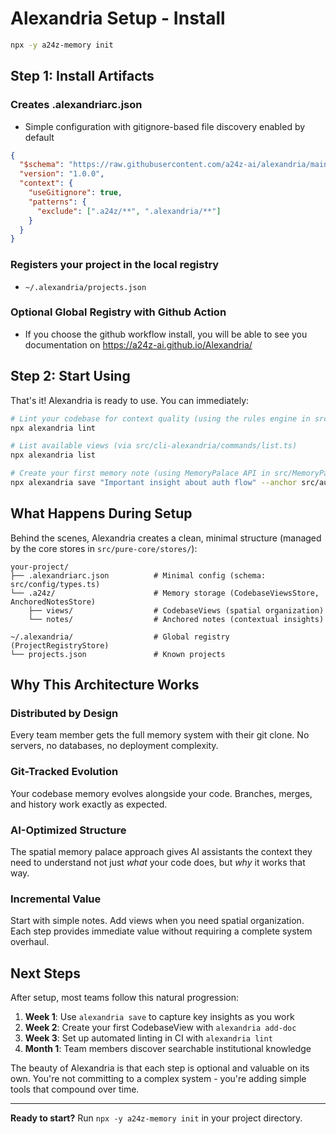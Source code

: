 # Alexandria Setup - Install 

```bash
npx -y a24z-memory init
```

## Step 1: Install Artifacts 

### Creates .alexandriarc.json

- Simple configuration with gitignore-based file discovery enabled by default

```json
{
  "$schema": "https://raw.githubusercontent.com/a24z-ai/alexandria/main/schema/alexandriarc.json",
  "version": "1.0.0",
  "context": {
    "useGitignore": true,
    "patterns": {
      "exclude": [".a24z/**", ".alexandria/**"]
    }
  }
}
```

### Registers your project in the local registry
- `~/.alexandria/projects.json`

### Optional Global Registry with Github Action
- If you choose the github workflow install, you will be able to see you documentation on https://a24z-ai.github.io/Alexandria/ 

## Step 2: Start Using

That's it! Alexandria is ready to use. You can immediately:

```bash
# Lint your codebase for context quality (using the rules engine in src/rules/)
npx alexandria lint

# List available views (via src/cli-alexandria/commands/list.ts)
npx alexandria list

# Create your first memory note (using MemoryPalace API in src/MemoryPalace.ts)
npx alexandria save "Important insight about auth flow" --anchor src/auth.ts
```

## What Happens During Setup

Behind the scenes, Alexandria creates a clean, minimal structure (managed by the core stores in `src/pure-core/stores/`):

```
your-project/
├── .alexandriarc.json          # Minimal config (schema: src/config/types.ts)
└── .a24z/                      # Memory storage (CodebaseViewsStore, AnchoredNotesStore)
    ├── views/                  # CodebaseViews (spatial organization)
    └── notes/                  # Anchored notes (contextual insights)

~/.alexandria/                  # Global registry (ProjectRegistryStore)
└── projects.json               # Known projects
```

## Why This Architecture Works

### Distributed by Design
Every team member gets the full memory system with their git clone. No servers, no databases, no deployment complexity.

### Git-Tracked Evolution
Your codebase memory evolves alongside your code. Branches, merges, and history work exactly as expected.

### AI-Optimized Structure
The spatial memory palace approach gives AI assistants the context they need to understand not just *what* your code does, but *why* it works that way.

### Incremental Value
Start with simple notes. Add views when you need spatial organization. Each step provides immediate value without requiring a complete system overhaul.

## Next Steps

After setup, most teams follow this natural progression:

1. **Week 1**: Use `alexandria save` to capture key insights as you work
2. **Week 2**: Create your first CodebaseView with `alexandria add-doc` 
3. **Week 3**: Set up automated linting in CI with `alexandria lint`
4. **Month 1**: Team members discover searchable institutional knowledge

The beauty of Alexandria is that each step is optional and valuable on its own. You're not committing to a complex system - you're adding simple tools that compound over time.

---

**Ready to start?** Run `npx -y a24z-memory init` in your project directory.
